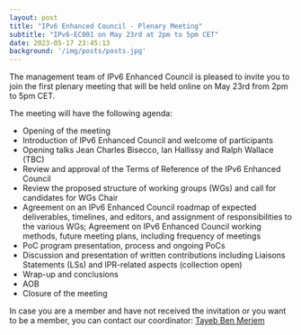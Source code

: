 ```yaml
---
layout: post
title: "IPv6 Enhanced Council - Plenary Meeting"
subtitle: "IPv6-EC001 on May 23rd at 2pm to 5pm CET"
date: 2023-05-17 23:45:13
background: '/img/posts/posts.jpg'
---
```


The management team of IPv6 Enhanced Council is pleased to invite you to join the first plenary meeting that will be held online on May 23rd from 2pm to 5pm CET.

The meeting will have the following agenda:

- Opening of the meeting
- Introduction of IPv6 Enhanced Council and welcome of participants
- Opening talks Jean Charles Bisecco, Ian Hallissy and Ralph Wallace (TBC)
- Review and approval of the Terms of Reference of the IPv6 Enhanced Council
- Review the proposed structure of working groups (WGs) and call for candidates for WGs Chair
- Agreement on an IPv6 Enhanced Council roadmap of expected deliverables, timelines, and editors, and assignment of responsibilities to the various WGs; Agreement on IPv6 Enhanced Council working methods, future meeting plans, including frequency of meetings
- PoC program presentation, process and ongoing PoCs
- Discussion and presentation of written contributions including Liaisons Statements (LSs) and IPR-related aspects (collection open)
- Wrap-up and conclusions
- AOB
- Closure of the meeting

In case you are a member and have not received the invitation or you want to be a member, you can contact our coordinator: [Tayeb Ben Meriem](tayeb.benmeriem@ipv6forum.com)

